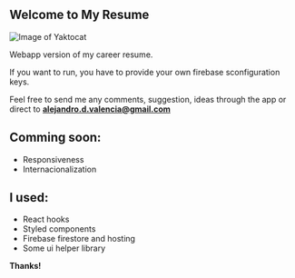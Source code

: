 ## Welcome to My Resume

![Image of Yaktocat](https://media2.giphy.com/media/65D9lmbH8Nn8KKQRqR/giphy.gif)

Webapp version of my career resume.

If you want to run, you have to provide your own firebase sconfiguration keys.

Feel free to send me any comments, suggestion, ideas through the app or direct to **alejandro.d.valencia@gmail.com**

## Comming soon:

- Responsiveness
- Internacionalization

## I used:

* React hooks
* Styled components
* Firebase firestore and hosting
* Some ui helper library

**Thanks!**
